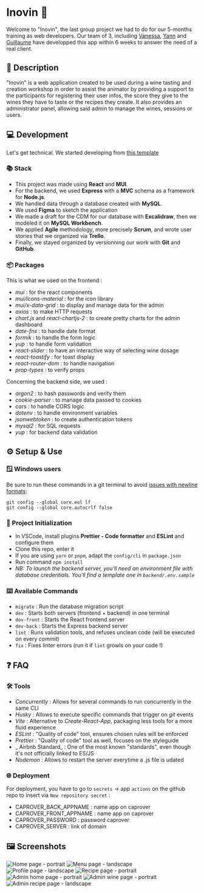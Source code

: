 # Inovin 🍷

Welcome to "Inovin", the last group project we had to do for our 5-months training as web developers. Our team of 3, including [Vanessa](https://github.com/VanessaGrd), [Yann](https://github.com/LocoBajo) and [Guillaume](https://github.com/Wraethh) have developped this app within 6 weeks to answer the need of a real client.

## 📝 Description

"Inovin" is a web application created to be used during a wine tasting and creation workshop in order to assist the animator by providing a support to the participants for registering their user infos, the score they give to the wines they have to taste or the recipes they create.
It also provides an administrator panel, allowing said admin to manage the wines, sessions or users.

## 💻 Development

Let's get technical.
We started developing from [this template](https://github.com/WildCodeSchool/js-template-fullstack)

### 📚 Stack

- This project was made using **React** and **MUI**.
- For the backend, we used **Express** with a **MVC** schema as a framework for **Node.js**.
- We handled data through a database created with **MySQL**.
- We used **Figma** to sketch the application
- We made a draft for the CDM for our database with **Excalidraw**, then we modeled it on **MySQL Workbench**.
- We applied **Agile** methodology, more precisely **Scrum**, and wrote user stories that we organized via **Trello**.
- Finally, we stayed organized by versionning our work with **Git** and **GitHub**.

### 📦 Packages

This is what we used on the frontend :

- _mui_ : for the react components
- _mui/icons-material_ : for the icon library
- _mui/x-data-grid_ : to display and manage data for the admin
- _axios_ : to make HTTP requests
- _chart.js_ and _react-chartjs-2_ : to create pretty charts for the admin dashboard
- _date-fns_ : to handle date format
- _formik_ : to handle the form logic
- _yup_ : to handle form validation
- _react-slider_ : to have an interactive way of selecting wine dosage
- _react-toastify_ : for toast display
- _react-router-dom_ : to handle navigation
- _prop-types_ : to verify props

Concerning the backend side, we used :

- _argon2_ : to hash passwords and verify them
- _cookie-parser_ : to manage data passed to cookies
- _cors_ : to handle CORS logic
- _dotenv_ : to handle environment variables
- _jsonwebtoken_ : to create authentication tokens
- _mysql2_ : for SQL requests
- _yup_ : for backend data validation

## ⚙️ Setup & Use

### 🪟 Windows users

Be sure to run these commands in a git terminal to avoid [issues with newline formats](https://en.wikipedia.org/wiki/Newline#Issues_with_different_newline_formats):

```
git config --global core.eol lf
git config --global core.autocrlf false
```

### 🚀 Project Initialization

- In VSCode, install plugins **Prettier - Code formatter** and **ESLint** and configure them
- Clone this repo, enter it
- If you are using `yarn` or `pnpm`, adapt the `config/cli` in `package.json`
- Run command `npm install`
- _NB: To launch the backend server, you'll need an environment file with database credentials. You'll find a template one in `backend/.env.sample`_

### ⌨️ Available Commands

- `migrate` : Run the database migration script
- `dev` : Starts both servers (frontend + backend) in one terminal
- `dev-front` : Starts the React frontend server
- `dev-back` : Starts the Express backend server
- `lint` : Runs validation tools, and refuses unclean code (will be executed on every _commit_)
- `fix` : Fixes linter errors (run it if `lint` growls on your code !)

## ❓ FAQ

### 🛠️ Tools

- _Concurrently_ : Allows for several commands to run concurrently in the same CLI
- _Husky_ : Allows to execute specific commands that trigger on _git_ events
- _Vite_ : Alternative to _Create-React-App_, packaging less tools for a more fluid experience
- _ESLint_ : "Quality of code" tool, ensures chosen rules will be enforced
- _Prettier_ : "Quality of code" tool as well, focuses on the styleguide
- _ Airbnb Standard_ : One of the most known "standards", even though it's not officially linked to ES/JS
- _Nodemon_ : Allows to restart the server everytime a .js file is udated

### 🌐 Deployment

For deployment, you have to go to `secrets` → app `actions` on the github repo to insert via `New repository secret` :

- CAPROVER_BACK_APPNAME : name app on caprover
- CAPROVER_FRONT_APPNAME : name app on caprover
- CAPROVER_PASSWORD : password caprover
- CAPROVER_SERVER : link of domain

## 🖼️ Screenshots

![Home page - portrait](/frontend/src/assets/screenshots/inovin4.png)
![Menu page - landscape](/frontend/src/assets/screenshots/inovin5.png)
![Profile page - landscape](/frontend/src/assets/screenshots/inovin6.png)
![Recipe page - portrait](/frontend/src/assets/screenshots/inovin7.png)
![Admin home page - portrait](/frontend/src/assets/screenshots/inovin1.png)
![Admin wine page - portrait](/frontend/src/assets/screenshots/inovin2.png)
![Admin recipe page - landscape](/frontend/src/assets/screenshots/inovin3.png)
